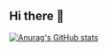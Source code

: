 ## Hi there 👋
[![Anurag's GitHub stats](https://github-readme-stats.vercel.app/api?username=Luksdev&custom_title=Lucas-Pacheco&show_icons=true&theme=radical)](https://github.com/anuraghazra/github-readme-stats)


<!--
**Lukssdev/Lukssdev** is a ✨ _special_ ✨ repository because its `README.md` (this file) appears on your GitHub profile.

Here are some ideas to get you started:

- 🔭 I’m currently working on ...
- 🌱 I’m currently learning ...
- 👯 I’m looking to collaborate on ...
- 🤔 I’m looking for help with ...
- 💬 Ask me about ...
- 📫 How to reach me: ...
- 😄 Pronouns: ...
- ⚡ Fun fact: ...
-->
